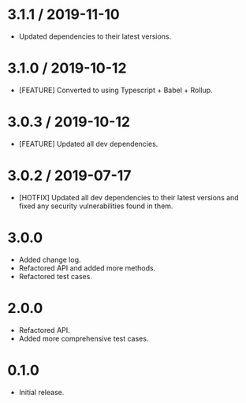 3.1.1 / 2019-11-10
=====================
* Updated dependencies to their latest versions.

3.1.0 / 2019-10-12
=====================
* [FEATURE] Converted to using Typescript + Babel + Rollup.

3.0.3 / 2019-10-12
=====================
* [FEATURE] Updated all dev dependencies.

3.0.2 / 2019-07-17
=====================
* [HOTFIX] Updated all dev dependencies to their latest versions and fixed any security vulnerabilities found in them.

3.0.0
======================
* Added change log.
* Refactored API and added more methods.
* Refactored test cases.

2.0.0
=======================
* Refactored API.
* Added more comprehensive test cases.

0.1.0
=======================
* Initial release.
